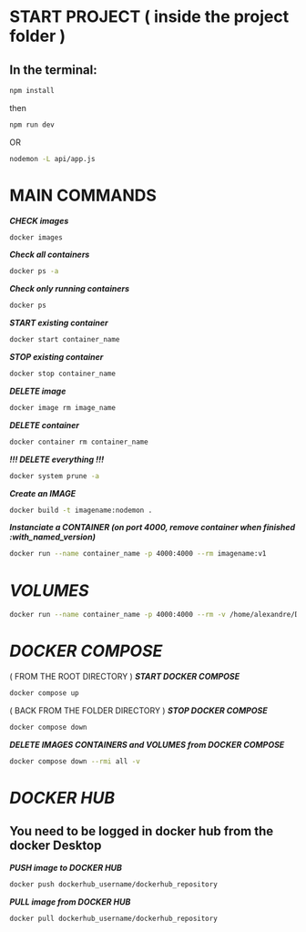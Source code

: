 # START PROJECT ( inside the project folder )

## In the terminal:

``` bash 
npm install
``` 
then 
``` bash
npm run dev
```
OR
``` bash
nodemon -L api/app.js
```


# MAIN COMMANDS

***CHECK images***

``` bash
docker images
```
***Check all containers***

``` bash
docker ps -a
```
***Check only running containers***

``` bash
docker ps
```
***START existing container***

``` bash
docker start container_name
```
***STOP existing container***

``` bash
docker stop container_name
```

***DELETE image***

``` bash
docker image rm image_name
```

***DELETE container***

``` bash
docker container rm container_name
```

***!!! DELETE everything !!!***

``` bash
docker system prune -a
```

***Create an IMAGE***

``` Bash
docker build -t imagename:nodemon .
```

***Instanciate a CONTAINER (on port 4000, remove container when finished :with_named_version)***

``` Bash
docker run --name container_name -p 4000:4000 --rm imagename:v1
```

# ***VOLUMES***

``` Bash
docker run --name container_name -p 4000:4000 --rm -v /home/alexandre/Desktop/CODE/COURSES/The_Net_Ninja/docker-node-express/api:/app -v /app/node_modules imagename:v1
```

# ***DOCKER COMPOSE***
( FROM THE ROOT DIRECTORY )
***START DOCKER COMPOSE***

``` Bash
docker compose up
```

( BACK FROM THE FOLDER DIRECTORY )
***STOP DOCKER COMPOSE***

``` Bash
docker compose down
```

***DELETE IMAGES CONTAINERS and VOLUMES from DOCKER COMPOSE***

``` Bash
docker compose down --rmi all -v
```
# ***DOCKER HUB***

## You need to be logged in docker hub from the docker Desktop


***PUSH image to DOCKER HUB***

``` Bash
docker push dockerhub_username/dockerhub_repository
```

***PULL image from DOCKER HUB***

``` Bash
docker pull dockerhub_username/dockerhub_repository
```